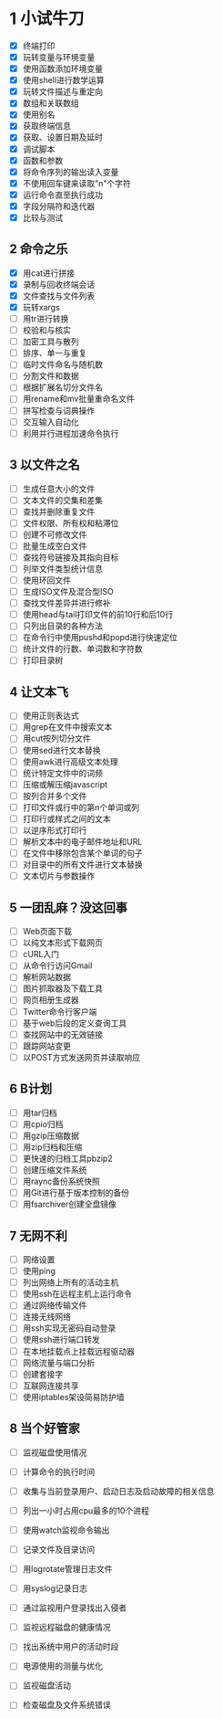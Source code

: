 # 1 小试牛刀

* [x] 终端打印
* [x] 玩转变量与环境变量
* [x] 使用函数添加环境变量
* [x] 使用shell进行数学运算
* [x] 玩转文件描述与重定向
* [x] 数组和关联数组
* [x] 使用别名
* [x] 获取终端信息
* [x] 获取、设置日期及延时
* [x] 调试脚本
* [x] 函数和参数
* [x] 将命令序列的输出读入变量
* [x] 不使用回车键来读取"n"个字符
* [x] 运行命令直至执行成功
* [x] 字段分隔符和迭代器
* [x] 比较与测试

## 2 命令之乐

* [x] 用cat进行拼接
* [x] 录制与回收终端会话
* [x] 文件查找与文件列表
* [x] 玩转xargs
* [ ] 用tr进行转换
* [ ] 校验和与核实
* [ ] 加密工具与散列
* [ ] 排序、单一与重复
* [ ] 临时文件命名与随机数
* [ ] 分割文件和数据
* [ ] 根据扩展名切分文件名
* [ ] 用rename和mv批量重命名文件
* [ ] 拼写检查与词典操作
* [ ] 交互输入自动化
* [ ] 利用并行进程加速命令执行

## 3 以文件之名

* [ ] 生成任意大小的文件
* [ ] 文本文件的交集和差集
* [ ] 查找并删除重复文件
* [ ] 文件权限、所有权和粘滞位
* [ ] 创建不可修改文件
* [ ] 批量生成空白文件
* [ ] 查找符号链接及其指向目标
* [ ] 列举文件类型统计信息
* [ ] 使用环回文件
* [ ] 生成ISO文件及混合型ISO
* [ ] 查找文件差异并进行修补
* [ ] 使用head与tail打印文件的前10行和后10行
* [ ] 只列出目录的各种方法
* [ ] 在命令行中使用pushd和popd进行快速定位
* [ ] 统计文件的行数、单词数和字符数
* [ ] 打印目录树

## 4 让文本飞

* [ ] 使用正则表达式
* [ ] 用grep在文件中搜索文本
* [ ] 用cut按列切分文件
* [ ] 使用sed进行文本替换
* [ ] 使用awk进行高级文本处理
* [ ] 统计特定文件中的词频
* [ ] 压缩或解压缩javascript
* [ ] 按列合并多个文件
* [ ] 打印文件或行中的第n个单词或列
* [ ] 打印行或样式之间的文本
* [ ] 以逆序形式打印行
* [ ] 解析文本中的电子邮件地址和URL
* [ ] 在文件中移除包含某个单词的句子
* [ ] 对目录中的所有文件进行文本替换
* [ ] 文本切片与参数操作

## 5 一团乱麻？没这回事

* [ ] Web页面下载
* [ ] 以纯文本形式下载网页
* [ ] cURL入门
* [ ] 从命令行访问Gmail
* [ ] 解析网站数据
* [ ] 图片抓取器及下载工具
* [ ] 网页相册生成器
* [ ] Twitter命令行客户端
* [ ] 基于web后段的定义查询工具
* [ ] 查找网站中的无效链接
* [ ] 跟踪网站变更
* [ ] 以POST方式发送网页并读取响应

## 6 B计划

* [ ] 用tar归档
* [ ] 用cpio归档
* [ ] 用gzip压缩数据
* [ ] 用zip归档和压缩
* [ ] 更快速的归档工具pbzip2
* [ ] 创建压缩文件系统
* [ ] 用raync备份系统快照
* [ ] 用Git进行基于版本控制的备份
* [ ] 用fsarchiver创建全盘镜像

## 7 无网不利

* [ ] 网络设置
* [ ] 使用ping
* [ ] 列出网络上所有的活动主机
* [ ] 使用ssh在远程主机上运行命令
* [ ] 通过网络传输文件
* [ ] 连接无线网络
* [ ] 用ssh实现无密码自动登录
* [ ] 使用ssh进行端口转发
* [ ] 在本地挂载点上挂载远程驱动器
* [ ] 网络流量与端口分析
* [ ] 创建套接字
* [ ] 互联网连接共享
* [ ] 使用iptables架设简易防护墙

## 8 当个好管家

* [ ] 监视磁盘使用情况
* [ ] 计算命令的执行时间
* [ ] 收集与当前登录用户、启动日志及启动故障的相关信息
* [ ] 列出一小时占用cpu最多的10个进程
* [ ] 使用watch监视命令输出
* [ ] 记录文件及目录访问
* [ ] 用logrotate管理日志文件
* [ ] 用syslog记录日志
* [ ] 通过监视用户登录找出入侵者
* [ ] 监视远程磁盘的健康情况
* [ ] 找出系统中用户的活动时段
* [ ] 电源使用的测量与优化
* [ ] 监视磁盘活动
* [ ] 检查磁盘及文件系统错误

